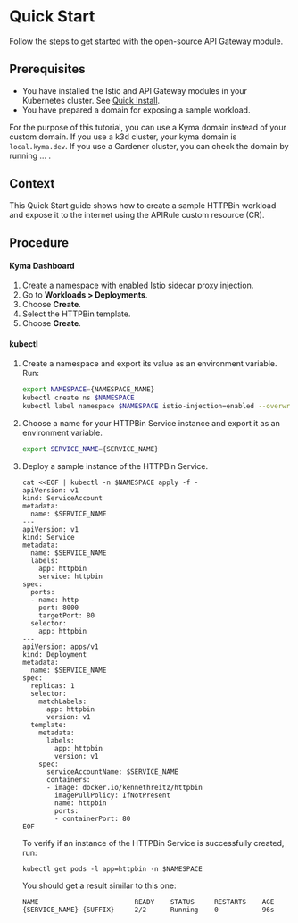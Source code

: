 # Quick Start

Follow the steps to get started with the open-source API Gateway module.

## Prerequisites

- You have installed the Istio and API Gateway modules in your Kubernetes cluster. See [Quick Install](https://kyma-project.io/#/02-get-started/01-quick-install).
- You have prepared a domain for exposing a sample workload.

For the purpose of this tutorial, you can use a Kyma domain instead of your custom domain. If you use a k3d cluster, your kyma domain is `local.kyma.dev`. If you use a Gardener cluster, you can check the domain by running ... .

## Context
This Quick Start guide shows how to create a sample HTTPBin workload and expose it to the internet using the APIRule custom resource (CR). 


## Procedure

<!-- tabs:start -->
#### **Kyma Dashboard**

1. Create a namespace with enabled Istio sidecar proxy injection.
2. Go to **Workloads > Deployments**.
3. Choose **Create**. 
4. Select the HTTPBin template.
5. Choose **Create**.

#### **kubectl**

1. Create a namespace and export its value as an environment variable. Run:

    ```bash
    export NAMESPACE={NAMESPACE_NAME}
    kubectl create ns $NAMESPACE
    kubectl label namespace $NAMESPACE istio-injection=enabled --overwrite
    ```

2. Choose a name for your HTTPBin Service instance and export it as an environment variable.

    ```bash
    export SERVICE_NAME={SERVICE_NAME}
    ```

3. Deploy a sample instance of the HTTPBin Service.

    ```shell
    cat <<EOF | kubectl -n $NAMESPACE apply -f -
    apiVersion: v1
    kind: ServiceAccount
    metadata:
      name: $SERVICE_NAME
    ---
    apiVersion: v1
    kind: Service
    metadata:
      name: $SERVICE_NAME
      labels:
        app: httpbin
        service: httpbin
    spec:
      ports:
      - name: http
        port: 8000
        targetPort: 80
      selector:
        app: httpbin
    ---
    apiVersion: apps/v1
    kind: Deployment
    metadata:
      name: $SERVICE_NAME
    spec:
      replicas: 1
      selector:
        matchLabels:
          app: httpbin
          version: v1
      template:
        metadata:
          labels:
            app: httpbin
            version: v1
        spec:
          serviceAccountName: $SERVICE_NAME
          containers:
          - image: docker.io/kennethreitz/httpbin
            imagePullPolicy: IfNotPresent
            name: httpbin
            ports:
            - containerPort: 80
    EOF
    ```

    To verify if an instance of the HTTPBin Service is successfully created, run:

    ```shell
    kubectl get pods -l app=httpbin -n $NAMESPACE
    ```

    You should get a result similar to this one:

    ```shell
    NAME                        READY    STATUS     RESTARTS    AGE
    {SERVICE_NAME}-{SUFFIX}     2/2      Running    0           96s
    ```

<!-- tabs:end -->
